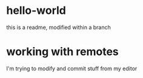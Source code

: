 # hello-world
this is a readme, modified within a branch

# working with remotes
I'm trying to modify and commit stuff from my editor
